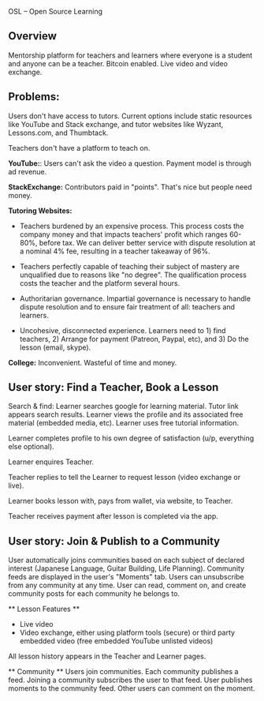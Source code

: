 OSL – Open Source Learning


## Overview 
Mentorship platform for teachers and learners where everyone is a student and anyone can be a teacher. Bitcoin enabled. Live video and video exchange.

## Problems: 
Users don't have access to tutors. Current options include static resources like YouTube and Stack exchange, and tutor websites like Wyzant, Lessons.com, and Thumbtack.

Teachers don't have a platform to teach on. 

**YouTube:**: Users can't ask the video a question. Payment model is through ad revenue.

**StackExchange:** Contributors paid in "points". That's nice but people need money. 

**Tutoring Websites:**

* Teachers burdened by an expensive process. This process costs the company money and that impacts teachers' profit which ranges 60-80%, before tax. We can deliver better service with dispute resolution at a nominal 4% fee, resulting in a teacher takeaway of 96%. 

* Teachers perfectly capable of teaching their subject of mastery are unqualified due to reasons like "no degree". The qualification process costs the teacher and the platform several hours.

* Authoritarian governance. Impartial governance is necessary to handle dispute resolution and to ensure fair treatment of all: teachers and learners.

* Uncohesive, disconnected experience. Learners need to 1) find teachers, 2) Arrange for payment (Patreon, Paypal, etc), and 3) Do the lesson (email, skype). 

**College:** Inconvenient. Wasteful of time and money.


## User story: Find a Teacher, Book a Lesson
Search & find: Learner searches google for learning material. Tutor link appears search results. Learner views the profile and its associated free material (embedded media, etc). Learner uses free tutorial information. 
 

Learner completes profile to his own degree of satisfaction (u/p, everything else optional). 

Learner enquires Teacher.

Teacher replies to tell the Learner to request lesson (video exchange or live).

Learner books lesson with, pays from wallet, via website, to Teacher.

Teacher receives payment after lesson is completed via the app. 

## User story: Join & Publish to a Community
User automatically joins communities based on each subject of declared interest (Japanese Language, Guitar Building, Life Planning). Community feeds are displayed in the user's "Moments" tab. Users can unsubscribe from any community at any time. User can read, comment on, and create community posts for each community he belongs to.

** Lesson Features **

* Live video 
* Video exchange, either using platform tools (secure) or third party embedded video (free embedded YouTube unlisted videos)

All lesson history appears in the Teacher and Learner pages.


** Community **
Users join communities. Each community publishes a feed. Joining a community subscribes the user to that feed. User publishes moments to the community feed. Other users can comment on the moment. 
